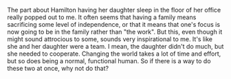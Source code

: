 The part about Hamilton having her daughter sleep in the floor of her office really popped out to me. It often seems that having a family means sacrificing some level of independence, or that it means that one's focus is now going to be in the family rather than "the work". But this, even though it might sound attrocious to some, sounds very inspirational to me. It's like she and her daughter were a team. I mean, the daughter didn't do much, but she needed to cooperate. Changing the world takes a lot of time and effort, but so does being a normal, functional human. So if there is a way to do these two at once, why not do that?
